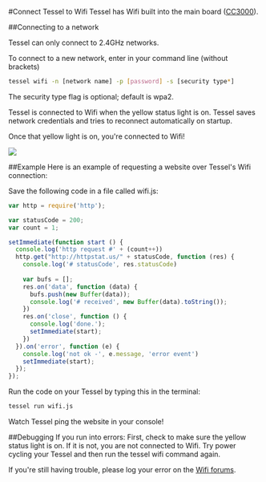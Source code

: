 #Connect Tessel to Wifi
Tessel has Wifi built into the main board ([CC3000](http://www.ti.com.cn/cn/lit/ds/symlink/cc3000.pdf)).

##Connecting to a network

Tessel can only connect to 2.4GHz networks.

To connect to a new network, enter in your command line (without brackets)

```.sh
tessel wifi -n [network name] -p [password] -s [security type*]
```

The security type flag is optional; default is wpa2.


Tessel is connected to Wifi when the yellow status light is on. Tessel saves network credentials and tries to reconnect automatically on startup.

Once that yellow light is on, you're connected to Wifi!

<img src='https://s3.amazonaws.com/technicalmachine-assets/fre+assets/wifi.JPG'>

##Example
Here is an example of requesting a website over Tessel's Wifi connection:

Save the following code in a file called wifi.js:

```.js
var http = require('http');

var statusCode = 200;
var count = 1;

setImmediate(function start () {
  console.log('http request #' + (count++))
  http.get("http://httpstat.us/" + statusCode, function (res) {
    console.log('# statusCode', res.statusCode)
    
    var bufs = [];
    res.on('data', function (data) {
      bufs.push(new Buffer(data));
      console.log('# received', new Buffer(data).toString());
    })
    res.on('close', function () {
      console.log('done.');
      setImmediate(start);
    })
  }).on('error', function (e) {
    console.log('not ok -', e.message, 'error event')
    setImmediate(start);
  });
});
```

Run the code on your Tessel by typing this in the terminal:

```.sh
tessel run wifi.js
```
Watch Tessel ping the website in your console!

##Debugging
If you run into errors: First, check to make sure the yellow status light is on. If it is not, you are not connected to Wifi. Try power cycling your Tessel and then run the tessel wifi command again.

If you're still having trouble, please log your error on the [Wifi forums](http://forums.tessel.io/category/wifi).
